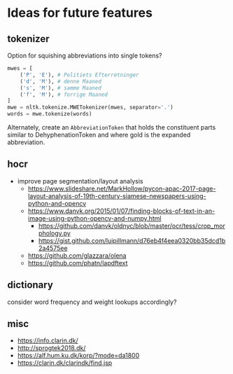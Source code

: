 Ideas for future features
=========================

tokenizer
---------
Option for squishing abbreviations into single tokens?

```python
mwes = [
	('P', 'E'), # Politiets Efterretninger
	('d', 'M'), # denne Maaned
	('s', 'M'), # samme Maaned
	('f', 'M'), # forrige Maaned
]
mwe = nltk.tokenize.MWETokenizer(mwes, separator='.')
words = mwe.tokenize(words)
```

Alternately, create an `AbbreviationToken` that holds the constituent parts similar to DehyphenationToken and where gold is the expanded abbreviation.


hocr
----

*	improve page segmentation/layout analysis
	*	https://www.slideshare.net/MarkHollow/pycon-apac-2017-page-layout-analysis-of-19th-century-siamese-newspapers-using-python-and-opencv
	*	https://www.danvk.org/2015/01/07/finding-blocks-of-text-in-an-image-using-python-opencv-and-numpy.html
		*	https://github.com/danvk/oldnyc/blob/master/ocr/tess/crop_morphology.py
		*	https://gist.github.com/luipillmann/d76eb4f4eea0320bb35dcd1b2a4575ee
	*	https://github.com/glazzara/olena
	*	https://github.com/phatn/lapdftext


dictionary
----------

consider word frequency and weight lookups accordingly? 


misc
----

*	https://info.clarin.dk/
*	http://sprogtek2018.dk/
*	https://alf.hum.ku.dk/korp/?mode=da1800
*	https://clarin.dk/clarindk/find.jsp